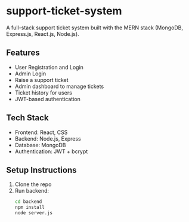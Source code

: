 # support-ticket-system


A full-stack support ticket system built with the MERN stack (MongoDB, Express.js, React.js, Node.js).

## Features

- User Registration and Login
- Admin Login
- Raise a support ticket
- Admin dashboard to manage tickets
- Ticket history for users
- JWT-based authentication

## Tech Stack

- Frontend: React, CSS
- Backend: Node.js, Express
- Database: MongoDB
- Authentication: JWT + bcrypt

##  Setup Instructions

1. Clone the repo
2. Run backend:  
   ```bash
   cd backend  
   npm install  
   node server.js
